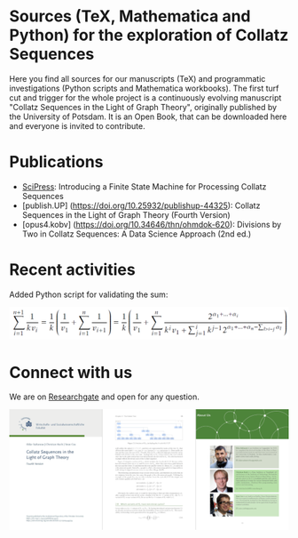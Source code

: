 # Sources (TeX, Mathematica and Python) for the exploration of Collatz Sequences 
Here you find all sources for our manuscripts (TeX) and programmatic investigations (Python scripts and Mathematica workbooks).
The first turf cut and trigger for the whole project is a continuously evolving manuscript "Collatz Sequences in the Light of Graph Theory", originally published by the University of Potsdam. It is an Open Book, that can be downloaded here and everyone is invited to contribute.

# Publications
* [SciPress](https://www.scipress.com/IJPMS.19.10): Introducing a Finite State Machine for Processing Collatz Sequences
* [publish.UP] (https://doi.org/10.25932/publishup-44325): Collatz Sequences in the Light of Graph Theory (Fourth Version)
* [opus4.kobv] (https://doi.org/10.34646/thn/ohmdok-620): Divisions by Two in Collatz Sequences: A Data Science Approach (2nd ed.)

# Recent activities
Added Python script for validating the sum:

<img src="img/sum.png" width="600" />

# Connect with us
We are on [Researchgate](https://www.researchgate.net/project/Collatz-Conjecture-4) and open for any question.

<img src="img/book.png" />
